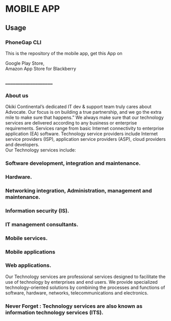 # MOBILE APP

## Usage

### PhoneGap CLI

This is the repository of the mobile app, get this App on

Google Play Store,<br>
Amazon App Store for Blackberry


### ___________________

### About us

Okiki Continental’s dedicated IT dev & support team truly cares about Advocate. Our focus is on building a true partnership, and we go the extra mile to make sure that happens.” We always make sure that our technology services are delivered according to any business or enterprise requirements. Services range from basic Internet connectivity to enterprise application (EA) software. Technology service providers include Internet service providers (ISP), application service providers (ASP), cloud providers and developers.<br>
Our Technology services include:
### Software development, integration and maintenance.
### Hardware.
### Networking integration, Administration, management and maintenance.
### Information security (IS).
### IT management consultants.
### Mobile services.
### Mobile applications
### Web applications.
Our Technology services are professional services designed to facilitate the use of technology by enterprises and end users. We provide specialized technology-oriented solutions by combining the processes and functions of software, hardware, networks, telecommunications and electronics.

### Never Forget : Technology services are also known as information technology services (ITS).
